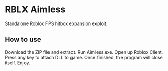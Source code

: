 # RBLX Aimless
Standalone Roblox FPS hitbox expansion exploit.

## How to use
Download the ZIP file and extract. Run Aimless.exe. Open up Roblox Client. Press any key to attach DLL to game. Once finished, the program will close itself. Enjoy.
